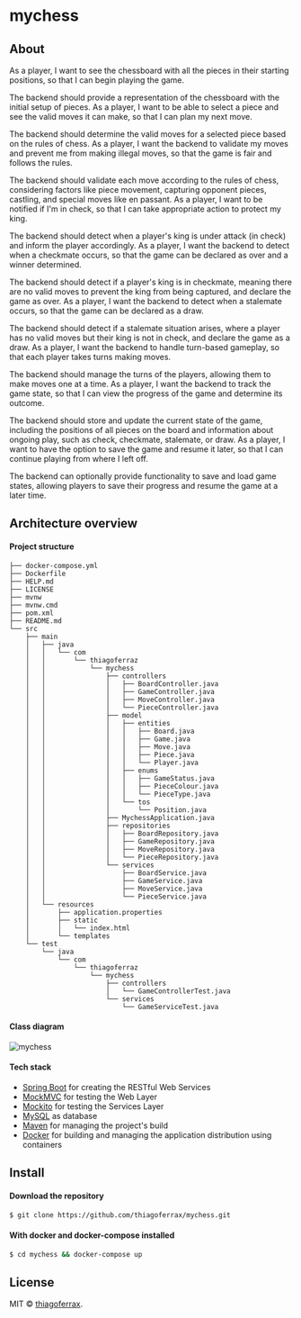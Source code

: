 # mychess

## About

As a player, I want to see the chessboard with all the pieces in their starting positions, so that I can begin playing
the game.

The backend should provide a representation of the chessboard with the initial setup of pieces.
As a player, I want to be able to select a piece and see the valid moves it can make, so that I can plan my next move.

The backend should determine the valid moves for a selected piece based on the rules of chess.
As a player, I want the backend to validate my moves and prevent me from making illegal moves, so that the game is fair
and follows the rules.

The backend should validate each move according to the rules of chess, considering factors like piece movement,
capturing opponent pieces, castling, and special moves like en passant.
As a player, I want to be notified if I'm in check, so that I can take appropriate action to protect my king.

The backend should detect when a player's king is under attack (in check) and inform the player accordingly.
As a player, I want the backend to detect when a checkmate occurs, so that the game can be declared as over and a winner
determined.

The backend should detect if a player's king is in checkmate, meaning there are no valid moves to prevent the king from
being captured, and declare the game as over.
As a player, I want the backend to detect when a stalemate occurs, so that the game can be declared as a draw.

The backend should detect if a stalemate situation arises, where a player has no valid moves but their king is not in
check, and declare the game as a draw.
As a player, I want the backend to handle turn-based gameplay, so that each player takes turns making moves.

The backend should manage the turns of the players, allowing them to make moves one at a time.
As a player, I want the backend to track the game state, so that I can view the progress of the game and determine its
outcome.

The backend should store and update the current state of the game, including the positions of all pieces on the board
and information about ongoing play, such as check, checkmate, stalemate, or draw.
As a player, I want to have the option to save the game and resume it later, so that I can continue playing from where I
left off.

The backend can optionally provide functionality to save and load game states, allowing players to save their progress
and resume the game at a later time.

## Architecture overview

#### Project structure

```
├── docker-compose.yml
├── Dockerfile
├── HELP.md
├── LICENSE
├── mvnw
├── mvnw.cmd
├── pom.xml
├── README.md
└── src
    ├── main
    │   ├── java
    │   │   └── com
    │   │       └── thiagoferraz
    │   │           └── mychess
    │   │               ├── controllers
    │   │               │   ├── BoardController.java
    │   │               │   ├── GameController.java
    │   │               │   ├── MoveController.java
    │   │               │   └── PieceController.java
    │   │               ├── model
    │   │               │   ├── entities
    │   │               │   │   ├── Board.java
    │   │               │   │   ├── Game.java
    │   │               │   │   ├── Move.java
    │   │               │   │   ├── Piece.java
    │   │               │   │   └── Player.java
    │   │               │   ├── enums
    │   │               │   │   ├── GameStatus.java
    │   │               │   │   ├── PieceColour.java
    │   │               │   │   └── PieceType.java
    │   │               │   └── tos
    │   │               │       └── Position.java
    │   │               ├── MychessApplication.java
    │   │               ├── repositories
    │   │               │   ├── BoardRepository.java
    │   │               │   ├── GameRepository.java
    │   │               │   ├── MoveRepository.java
    │   │               │   └── PieceRepository.java
    │   │               └── services
    │   │                   ├── BoardService.java
    │   │                   ├── GameService.java
    │   │                   ├── MoveService.java
    │   │                   └── PieceService.java
    │   └── resources
    │       ├── application.properties
    │       ├── static
    │       │   └── index.html
    │       └── templates
    └── test
        └── java
            └── com
                └── thiagoferraz
                    └── mychess
                        ├── controllers
                        │   └── GameControllerTest.java
                        └── services
                            └── GameServiceTest.java
```

#### Class diagram

![mychess](https://github.com/thiagoferrax/mychess/assets/43149895/bbb2795e-b2cd-4515-a639-b05f05f067ae)

#### Tech stack

* [Spring Boot](http://spring.io/projects/spring-boot) for creating the RESTful Web Services
* [MockMVC](https://spring.io/guides/gs/testing-web/) for testing the Web Layer
* [Mockito](https://site.mockito.org/) for testing the Services Layer
* [MySQL](https://www.mysql.com/) as database
* [Maven](https://maven.apache.org/) for managing the project's build
* [Docker](https://www.docker.com/) for building and managing the application distribution using containers

## Install

#### Download the repository

```sh
$ git clone https://github.com/thiagoferrax/mychess.git
```

#### With docker and docker-compose installed

```sh
$ cd mychess && docker-compose up
```

## License

MIT © [thiagoferrax](https://github.com/thiagoferrax).
